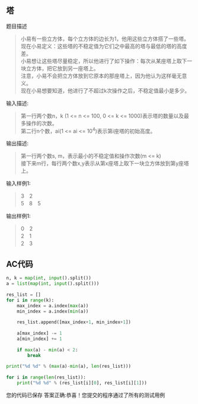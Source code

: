 ## 塔

题目描述

> 小易有一些立方体，每个立方体的边长为1，他用这些立方体搭了一些塔。   
> 现在小易定义：这些塔的不稳定值为它们之中最高的塔与最低的塔的高度差。      
> 小易想让这些塔尽量稳定，所以他进行了如下操作：每次从某座塔上取下一块立方体，把它放到另一座塔上。   
> 注意，小易不会把立方体放到它原本的那座塔上，因为他认为这样毫无意义。   
> 现在小易想要知道，他进行了不超过k次操作之后，不稳定值最小是多少。

输入描述:

> 第一行两个数n，k (1 <= n <= 100, 0 <= k <= 1000)表示塔的数量以及最多操作的次数。  
> 第二行n个数，ai(1 <= ai <= 10<sup>4</sup>)表示第i座塔的初始高度。


输出描述:

> 第一行两个数s, m，表示最小的不稳定值和操作次数(m <= k)   
> 接下来m行，每行两个数x,y表示从第x座塔上取下一块立方体放到第y座塔上。


输入样例1:

> 3　2  
> 5　8　5


输出样例1:

> 0　2  
> 2　1  
> 2　3



## AC代码

```python
n, k = map(int, input().split())
a = list(map(int, input().split()))
 
res_list = []
for i in range(k):
    max_index = a.index(max(a))
    min_index = a.index(min(a))
 
    res_list.append([max_index+1, min_index+1])
 
    a[max_index] -= 1
    a[min_index] += 1
 
    if max(a) - min(a) < 2:
        break
 
print("%d %d" % (max(a)-min(a), len(res_list)))
 
for i in range(len(res_list)):
    print("%d %d" % (res_list[i][0], res_list[i][1]))
```

您的代码已保存
答案正确:恭喜！您提交的程序通过了所有的测试用例